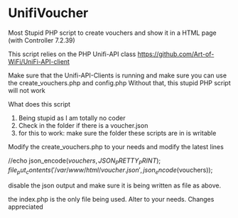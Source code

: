 # UnifiVoucher
Most Stupid PHP script to create vouchers and show it in a HTML page (with Controller 7.2.39)

This script relies on the PHP Unifi-API class https://github.com/Art-of-WiFi/UniFi-API-client

Make sure that the Unifi-API-Clients is running and make sure you can use the create_vouchers.php and config.php
Without that, this stupid PHP script will not work

What does this script

1. Being stupid as I am totally no coder
2. Check in the folder if there is a voucher.json
3. for this to work: make sure the folder these scripts are in is writable

Modify the create_vouchers.php to your needs
and modify the latest lines

//echo json_encode($vouchers, JSON_PRETTY_PRINT);
file_put_contents('/var/www/html/voucher.json', json_encode($vouchers));

disable the json output and make sure it is being written as file as above. 

the index.php is the only file being used. Alter to your needs. Changes appreciated
